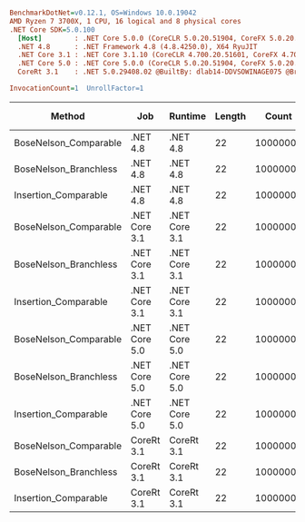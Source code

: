 ``` ini

BenchmarkDotNet=v0.12.1, OS=Windows 10.0.19042
AMD Ryzen 7 3700X, 1 CPU, 16 logical and 8 physical cores
.NET Core SDK=5.0.100
  [Host]        : .NET Core 5.0.0 (CoreCLR 5.0.20.51904, CoreFX 5.0.20.51904), X64 RyuJIT
  .NET 4.8      : .NET Framework 4.8 (4.8.4250.0), X64 RyuJIT
  .NET Core 3.1 : .NET Core 3.1.10 (CoreCLR 4.700.20.51601, CoreFX 4.700.20.51901), X64 RyuJIT
  .NET Core 5.0 : .NET Core 5.0.0 (CoreCLR 5.0.20.51904, CoreFX 5.0.20.51904), X64 RyuJIT
  CoreRt 3.1    : .NET 5.0.29408.02 @BuiltBy: dlab14-DDVSOWINAGE075 @Branch: master @Commit: 4ce1c21ac0d4d1a3b7f7a548214966f69ac9f199, X64 AOT

InvocationCount=1  UnrollFactor=1  

```
|                Method |           Job |       Runtime | Length |    Count |     Mean |   Error |  StdDev | Gen 0 | Gen 1 | Gen 2 | Allocated |
|---------------------- |-------------- |-------------- |------- |--------- |---------:|--------:|--------:|------:|------:|------:|----------:|
| BoseNelson_Comparable |      .NET 4.8 |      .NET 4.8 |     22 | 10000000 | 129.1 ms | 0.38 ms | 0.34 ms |     - |     - |     - |         - |
| BoseNelson_Branchless |      .NET 4.8 |      .NET 4.8 |     22 | 10000000 | 207.1 ms | 0.36 ms | 0.32 ms |     - |     - |     - |         - |
|  Insertion_Comparable |      .NET 4.8 |      .NET 4.8 |     22 | 10000000 | 161.3 ms | 0.30 ms | 0.26 ms |     - |     - |     - |         - |
| BoseNelson_Comparable | .NET Core 3.1 | .NET Core 3.1 |     22 | 10000000 | 122.0 ms | 0.28 ms | 0.25 ms |     - |     - |     - |         - |
| BoseNelson_Branchless | .NET Core 3.1 | .NET Core 3.1 |     22 | 10000000 | 211.4 ms | 0.28 ms | 0.24 ms |     - |     - |     - |         - |
|  Insertion_Comparable | .NET Core 3.1 | .NET Core 3.1 |     22 | 10000000 | 117.9 ms | 2.35 ms | 2.19 ms |     - |     - |     - |         - |
| BoseNelson_Comparable | .NET Core 5.0 | .NET Core 5.0 |     22 | 10000000 | 122.4 ms | 0.15 ms | 0.13 ms |     - |     - |     - |         - |
| BoseNelson_Branchless | .NET Core 5.0 | .NET Core 5.0 |     22 | 10000000 | 204.1 ms | 0.09 ms | 0.08 ms |     - |     - |     - |         - |
|  Insertion_Comparable | .NET Core 5.0 | .NET Core 5.0 |     22 | 10000000 | 124.6 ms | 1.31 ms | 1.23 ms |     - |     - |     - |         - |
| BoseNelson_Comparable |    CoreRt 3.1 |    CoreRt 3.1 |     22 | 10000000 | 122.7 ms | 0.13 ms | 0.11 ms |     - |     - |     - |         - |
| BoseNelson_Branchless |    CoreRt 3.1 |    CoreRt 3.1 |     22 | 10000000 | 202.6 ms | 1.93 ms | 1.80 ms |     - |     - |     - |         - |
|  Insertion_Comparable |    CoreRt 3.1 |    CoreRt 3.1 |     22 | 10000000 | 122.8 ms | 1.49 ms | 1.40 ms |     - |     - |     - |         - |
